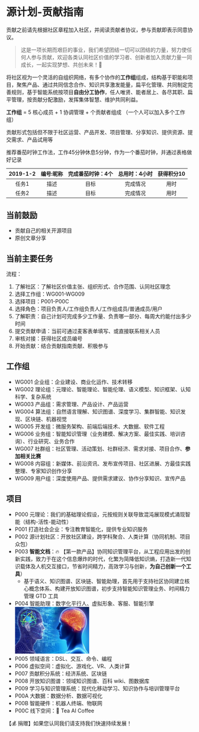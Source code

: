 源计划-贡献指南
============

贡献之前请先根据社区章程加入社区，并阅读贡献者协议，参与贡献即表示同意协议。

> 这是一项长期而艰巨的事业，我们希望团结一切可以团结的力量，努力使任何人参与贡献，欢迎各类认同社区价值的学习者、创新者加入贡献力量一同成长，一起实现梦想、共创未来！💪

将社区视为一个灵活的自组织网络，有多个协作的**工作组**组成，结构基于职能和项目，聚焦产品、通过共同信念合作、知识共享激发能量，扁平化管理、共同制定完善规则，基于智能系统按项目**自由分工协作**，任人唯贤、能者居上、各尽其职、扁平管理，按贡献分配激励，发挥集体智慧、维护共同利益。

**工作组** = 5 核心成员 + 1 协调管理 + 个贡献者组成 （一个人可以加入多个工作组）

贡献形式包括但不限于社区运营、产品开发、项目管理、分享知识、提供资源、提交需求、产品试用等

推荐番茄时钟工作法，工作45分钟休息5分钟，作为一个番茄时钟，并通过表格做好记录

| 2019-1-2|编号:昵称 | 完成番茄时钟：4个 | 总用时：4小时|获得积分10  |
|:---:|:---:|:---:|:---:|:---:|
| 任务1 | 描述  | 目标 | 完成情况|用时|
| 任务2 | 描述  | 目标 | 完成情况|用时|


## 当前鼓励
- 贡献自己的相关开源项目
- 原创文章分享

## 当前主要任务

流程：
1. 了解社区：了解社区价值主张、组织形式、合作范围、认同社区理念
1. 选择工作组：WG001-WG009
1. 选择项目：P001-P00C
1. 选择角色：项目负责人/工作组负责人/工作组成员/普通成员/用户
1. 了解职责：自己计划可完成多少工作量、负责哪一部分、每周大约能付出多少时间
1. 提交贡献申请：当前可通过麦客表单填写、或直接联系相关人员
1. 审核对接：获得社区成员编号
1. 开始贡献：结合贡献指南贡献、积极参与

## 工作组

- WG001 企业组：企业建设、商业化运作、技术转移
- WG002 理论组：元理论、智能理论、智能伦理、语义模型、知识框架、认知科学、复杂系统
- WG003 产品组：需求管理、产品设计、产品运营
- WG004 算法组：自然语言理解、知识图谱、深度学习、集群智能、知识发现、区块链、机器视觉
- WG005 开发组：微服务架构、前端后端技术、大数据、软件工程
- WG006 业务组：智能知识管理（业务建模、解决方案、最佳实践、培训咨询）、行业研究、业务合作
- WG007 社群组：社区管理、活动策划、社群经济、需求对接、项目合作、**参加相关比赛**
- WG008 内容组：新媒体、前沿资讯、发布宣传项目、社区进展、方最佳实践整理、专家知识创作分享
- WG009 用户组：深度使用产品、提供需求建议、协作分享知识、宣传产品

## 项目
- P000 元理论：我们的基础理论假设，元按规则关联导致混沌展现模式涌现智能（结构-活性-能动性）
- P001 打造社会企业：专注教育智能化，提供专业知识服务
- P002 源计划社区：开放社区建设，跨学科聚合、人类计算（协同机制、项目众包）
- P003 **智能文档**：🔥 【第一款产品】协同知识管理平台，从工程应用出发的创新实践，致力于在这个信息爆炸的时代，化繁为简降低知识熵，打造新一代知识载体及人机交互接口，节省时间精力，高效学习与创新，**为自己创新一个工具**）  
  - 基于语义、知识图谱、区块链、智能助理，首先用于支持社区协同建立核心概念体系、构建开放知识图谱，初步支持智能知识管理业务、时间精力管理 GTD 工具
- P004 智能助理：数字化平行人、虚拟形象、客服、智能引擎
  <img alt="学记智能" src="./img/agent.jpg" width="200" />
- P005 领域语言：DSL、交互、命令、编程
- P006 虚拟空间：虚拟化、游戏化、VR、人类计算
- P007 贡献积分系统：经济系统、区块链
- P008 开放知识图谱：领域知识图谱、百科 wiki、图数据库
- P009 学习与知识管理系统：现代化移动学习、知识协作与培训管理平台
- P00A 大数据：数据分析、数据可视化
- P00B 智能硬件：机器人终端、物联网
- P00C 线下空间：🍮 Tea AI Coffee

【💰 捐赠】如果您认同我们请支持我们快速持续发展！
